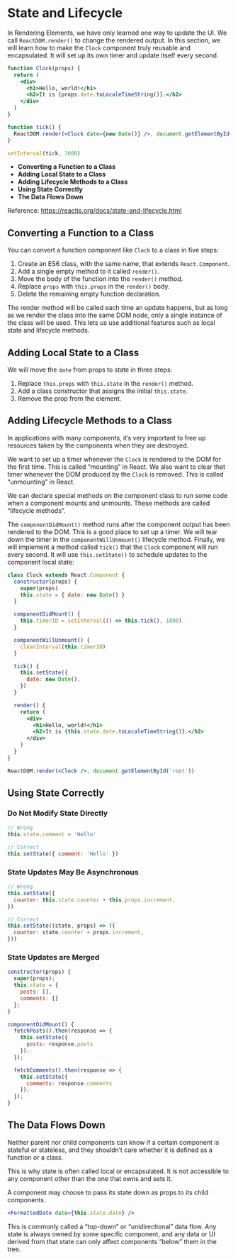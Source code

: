 # State and Lifecycle

In Rendering Elements, we have only learned one way to update the UI. We call `ReactDOM.render()` to change the rendered output. In this section, we will learn how to make the `Clock` component truly reusable and encapsulated. It will set up its own timer and update itself every second.

```jsx
function Clock(props) {
  return (
    <div>
      <h1>Hello, world!</h1>
      <h2>It is {props.date.toLocaleTimeString()}.</h2>
    </div>
  )
}

function tick() {
  ReactDOM.render(<Clock date={new Date()} />, document.getElementById('root'))
}

setInterval(tick, 1000)
```

- **Converting a Function to a Class**
- **Adding Local State to a Class**
- **Adding Lifecycle Methods to a Class**
- **Using State Correctly**
- **The Data Flows Down**

Reference: https://reactjs.org/docs/state-and-lifecycle.html

## Converting a Function to a Class

You can convert a function component like `Clock` to a class in five steps:

1. Create an ES6 class, with the same name, that extends `React.Component`.
2. Add a single empty method to it called `render()`.
3. Move the body of the function into the `render()` method.
4. Replace `props` with `this.props` in the `render()` body.
5. Delete the remaining empty function declaration.

The render method will be called each time an update happens, but as long as we render the class into the same DOM node, only a single instance of the class will be used. This lets us use additional features such as local state and lifecycle methods.

## Adding Local State to a Class

We will move the `date` from props to state in three steps:

1. Replace `this.props` with `this.state` in the `render()` method.
2. Add a class constructor that assigns the initial `this.state`.
3. Remove the prop from the element.

## Adding Lifecycle Methods to a Class

In applications with many components, it’s very important to free up resources taken by the components when they are destroyed.

We want to set up a timer whenever the `Clock` is rendered to the DOM for the first time. This is called “mounting” in React. We also want to clear that timer whenever the DOM produced by the `Clock` is removed. This is called “unmounting” in React.

We can declare special methods on the component class to run some code when a component mounts and unmounts. These methods are called “lifecycle methods”.

The `componentDidMount()` method runs after the component output has been rendered to the DOM. This is a good place to set up a timer. We will tear down the timer in the `componentWillUnmount()` lifecycle method. Finally, we will implement a method called `tick()` that the `Clock` component will run every second. It will use `this.setState()` to schedule updates to the component local state:

```jsx
class Clock extends React.Component {
  constructor(props) {
    super(props)
    this.state = { date: new Date() }
  }

  componentDidMount() {
    this.timerID = setInterval(() => this.tick(), 1000)
  }

  componentWillUnmount() {
    clearInterval(this.timerID)
  }

  tick() {
    this.setState({
      date: new Date(),
    })
  }

  render() {
    return (
      <div>
        <h1>Hello, world!</h1>
        <h2>It is {this.state.date.toLocaleTimeString()}.</h2>
      </div>
    )
  }
}

ReactDOM.render(<Clock />, document.getElementById('root'))
```

## Using State Correctly

### Do Not Modify State Directly

```jsx
// Wrong
this.state.comment = 'Hello'

// Correct
this.setState({ comment: 'Hello' })
```

### State Updates May Be Asynchronous

```jsx
// Wrong
this.setState({
  counter: this.state.counter + this.props.increment,
})

// Correct
this.setState((state, props) => ({
  counter: state.counter + props.increment,
}))
```

### State Updates are Merged

```jsx
constructor(props) {
  super(props);
  this.state = {
    posts: [],
    comments: []
  };
}

componentDidMount() {
  fetchPosts().then(response => {
    this.setState({
      posts: response.posts
    });
  });

  fetchComments().then(response => {
    this.setState({
      comments: response.comments
    });
  });
}
```

## The Data Flows Down

Neither parent nor child components can know if a certain component is stateful or stateless, and they shouldn’t care whether it is defined as a function or a class.

This is why state is often called local or encapsulated. It is not accessible to any component other than the one that owns and sets it.

A component may choose to pass its state down as props to its child components.

```jsx
<FormattedDate date={this.state.date} />
```

This is commonly called a “top-down” or “unidirectional” data flow. Any state is always owned by some specific component, and any data or UI derived from that state can only affect components “below” them in the tree.
